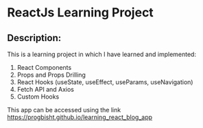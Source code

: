 # ReactJs Learning Project

## Description:
This is a learning project in which I have learned and implemented: 
1. React Components
2. Props and Props Drilling
3. React Hooks (useState, useEffect, useParams, useNavigation)
4. Fetch API and Axios
5. Custom Hooks

This app can be accessed using the link
https://progbisht.github.io/learning_react_blog_app
